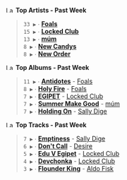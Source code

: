 <!--START_LASTFM_ARTISTS:{"period": "7day", "rows": 5}-->
<a href="https://last.fm" target="_blank"><img src="https://user-images.githubusercontent.com/17434202/215290617-e793598d-d7c9-428f-9975-156db1ba89cc.svg" alt="Last.fm Logo" width="18" height="13"/></a> **Top Artists - Past Week**

> `33 ▶️` ∙ **[Foals](https://www.last.fm/music/Foals)**<br/>
> `15 ▶️` ∙ **[Locked Club](https://www.last.fm/music/Locked+Club)**<br/>
> `13 ▶️` ∙ **[múm](https://www.last.fm/music/m%C3%BAm)**<br/>
> `8 ▶️` ∙ **[New Candys](https://www.last.fm/music/New+Candys)**<br/>
> `8 ▶️` ∙ **[New Order](https://www.last.fm/music/New+Order)**<br/>
<!--END_LASTFM_ARTISTS-->

<!--START_LASTFM_ALBUMS:{"period": "7day", "rows": 5}-->
<a href="https://last.fm" target="_blank"><img src="https://user-images.githubusercontent.com/17434202/215290617-e793598d-d7c9-428f-9975-156db1ba89cc.svg" alt="Last.fm Logo" width="18" height="13"/></a> **Top Albums - Past Week**

> `11 ▶️` ∙ **[Antidotes](https://www.last.fm/music/Foals/Antidotes)** - [Foals](https://www.last.fm/music/Foals)<br/>
> `8 ▶️` ∙ **[Holy Fire](https://www.last.fm/music/Foals/Holy+Fire)** - [Foals](https://www.last.fm/music/Foals)<br/>
> `7 ▶️` ∙ **[EGIPET](https://www.last.fm/music/Locked+Club/EGIPET)** - [Locked Club](https://www.last.fm/music/Locked+Club)<br/>
> `7 ▶️` ∙ **[Summer Make Good](https://www.last.fm/music/m%C3%BAm/Summer+Make+Good)** - [múm](https://www.last.fm/music/m%C3%BAm)<br/>
> `7 ▶️` ∙ **[Holding On](https://www.last.fm/music/Sally+Dige/Holding+On)** - [Sally Dige](https://www.last.fm/music/Sally+Dige)<br/>
<!--END_LASTFM_ALBUMS-->

<!--START_LASTFM_TRACKS:{"period": "7day", "rows": 5}-->
<a href="https://last.fm" target="_blank"><img src="https://user-images.githubusercontent.com/17434202/215290617-e793598d-d7c9-428f-9975-156db1ba89cc.svg" alt="Last.fm Logo" width="18" height="13"/></a> **Top Tracks - Past Week**

> `7 ▶️` ∙ **[Emptiness](https://www.last.fm/music/Sally+Dige/_/Emptiness)** - [Sally Dige](https://www.last.fm/music/Sally+Dige)<br/>
> `6 ▶️` ∙ **[Don't Call](https://www.last.fm/music/Desire/_/Don%27t+Call)** - [Desire](https://www.last.fm/music/Desire)<br/>
> `5 ▶️` ∙ **[Edu V Egipet](https://www.last.fm/music/Locked+Club/_/Edu+V+Egipet)** - [Locked Club](https://www.last.fm/music/Locked+Club)<br/>
> `4 ▶️` ∙ **[Devchonka](https://www.last.fm/music/Locked+Club/_/Devchonka)** - [Locked Club](https://www.last.fm/music/Locked+Club)<br/>
> `3 ▶️` ∙ **[Flounder King](https://www.last.fm/music/Aldo+Fisk/_/Flounder+King)** - [Aldo Fisk](https://www.last.fm/music/Aldo+Fisk)<br/>
<!--END_LASTFM_TRACKS-->